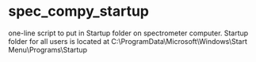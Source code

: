 # spec_compy_startup
one-line script to put in Startup folder on spectrometer computer.
Startup folder for all users is located at C:\ProgramData\Microsoft\Windows\Start Menu\Programs\Startup
